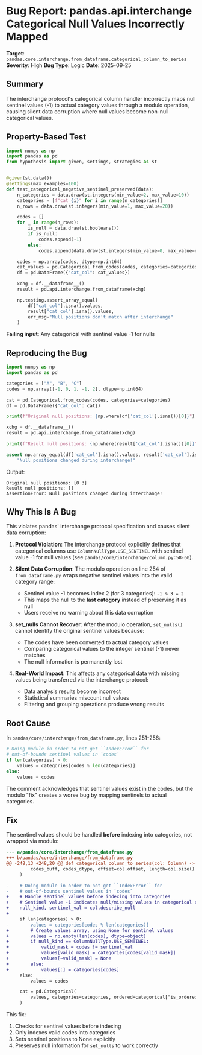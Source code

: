 # Bug Report: pandas.api.interchange Categorical Null Values Incorrectly Mapped

**Target**: `pandas.core.interchange.from_dataframe.categorical_column_to_series`
**Severity**: High
**Bug Type**: Logic
**Date**: 2025-09-25

## Summary

The interchange protocol's categorical column handler incorrectly maps null sentinel values (-1) to actual category values through a modulo operation, causing silent data corruption where null values become non-null categorical values.

## Property-Based Test

```python
import numpy as np
import pandas as pd
from hypothesis import given, settings, strategies as st


@given(st.data())
@settings(max_examples=100)
def test_categorical_negative_sentinel_preserved(data):
    n_categories = data.draw(st.integers(min_value=2, max_value=10))
    categories = [f"cat_{i}" for i in range(n_categories)]
    n_rows = data.draw(st.integers(min_value=1, max_value=20))

    codes = []
    for _ in range(n_rows):
        is_null = data.draw(st.booleans())
        if is_null:
            codes.append(-1)
        else:
            codes.append(data.draw(st.integers(min_value=0, max_value=n_categories-1)))

    codes = np.array(codes, dtype=np.int64)
    cat_values = pd.Categorical.from_codes(codes, categories=categories)
    df = pd.DataFrame({"cat_col": cat_values})

    xchg = df.__dataframe__()
    result = pd.api.interchange.from_dataframe(xchg)

    np.testing.assert_array_equal(
        df["cat_col"].isna().values,
        result["cat_col"].isna().values,
        err_msg="Null positions don't match after interchange"
    )
```

**Failing input**: Any categorical with sentinel value -1 for nulls

## Reproducing the Bug

```python
import numpy as np
import pandas as pd

categories = ["A", "B", "C"]
codes = np.array([-1, 0, 1, -1, 2], dtype=np.int64)

cat = pd.Categorical.from_codes(codes, categories=categories)
df = pd.DataFrame({"cat_col": cat})

print(f"Original null positions: {np.where(df['cat_col'].isna())[0]}")

xchg = df.__dataframe__()
result = pd.api.interchange.from_dataframe(xchg)

print(f"Result null positions: {np.where(result['cat_col'].isna())[0]}")

assert np.array_equal(df['cat_col'].isna().values, result['cat_col'].isna().values), \
    "Null positions changed during interchange!"
```

Output:
```
Original null positions: [0 3]
Result null positions: []
AssertionError: Null positions changed during interchange!
```

## Why This Is A Bug

This violates pandas' interchange protocol specification and causes silent data corruption:

1. **Protocol Violation**: The interchange protocol explicitly defines that categorical columns use `ColumnNullType.USE_SENTINEL` with sentinel value -1 for null values (see `pandas/core/interchange/column.py:58-60`).

2. **Silent Data Corruption**: The modulo operation on line 254 of `from_dataframe.py` wraps negative sentinel values into the valid category range:
   - Sentinel value -1 becomes index 2 (for 3 categories): `-1 % 3 = 2`
   - This maps the null to the **last category** instead of preserving it as null
   - Users receive no warning about this data corruption

3. **set_nulls Cannot Recover**: After the modulo operation, `set_nulls()` cannot identify the original sentinel values because:
   - The codes have been converted to actual category values
   - Comparing categorical values to the integer sentinel (-1) never matches
   - The null information is permanently lost

4. **Real-World Impact**: This affects any categorical data with missing values being transferred via the interchange protocol:
   - Data analysis results become incorrect
   - Statistical summaries miscount null values
   - Filtering and grouping operations produce wrong results

## Root Cause

In `pandas/core/interchange/from_dataframe.py`, lines 251-256:

```python
# Doing module in order to not get ``IndexError`` for
# out-of-bounds sentinel values in `codes`
if len(categories) > 0:
    values = categories[codes % len(categories)]
else:
    values = codes
```

The comment acknowledges that sentinel values exist in the codes, but the modulo "fix" creates a worse bug by mapping sentinels to actual categories.

## Fix

The sentinel values should be handled **before** indexing into categories, not wrapped via modulo:

```diff
--- a/pandas/core/interchange/from_dataframe.py
+++ b/pandas/core/interchange/from_dataframe.py
@@ -248,13 +248,20 @@ def categorical_column_to_series(col: Column) -> tuple[pd.Series, Any]:
         codes_buff, codes_dtype, offset=col.offset, length=col.size()
     )

-    # Doing module in order to not get ``IndexError`` for
-    # out-of-bounds sentinel values in `codes`
+    # Handle sentinel values before indexing into categories
+    # Sentinel value -1 indicates null/missing values in categorical codes
+    null_kind, sentinel_val = col.describe_null
+
     if len(categories) > 0:
-        values = categories[codes % len(categories)]
+        # Create values array, using None for sentinel values
+        values = np.empty(len(codes), dtype=object)
+        if null_kind == ColumnNullType.USE_SENTINEL:
+            valid_mask = codes != sentinel_val
+            values[valid_mask] = categories[codes[valid_mask]]
+            values[~valid_mask] = None
+        else:
+            values[:] = categories[codes]
     else:
         values = codes

     cat = pd.Categorical(
         values, categories=categories, ordered=categorical["is_ordered"]
     )
```

This fix:
1. Checks for sentinel values before indexing
2. Only indexes valid codes into categories
3. Sets sentinel positions to None explicitly
4. Preserves null information for `set_nulls` to work correctly